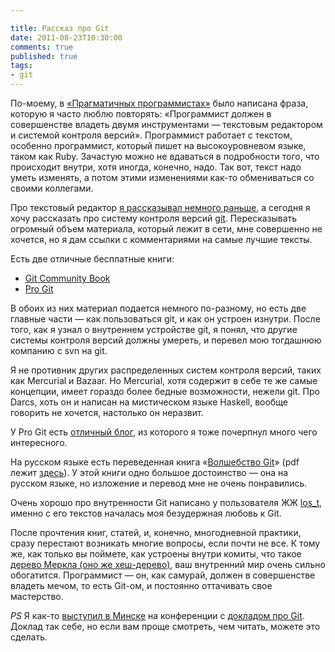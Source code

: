```yaml
---

title: Рассказ про Git
date: 2011-08-23T10:30:00
comments: true
published: true
tags:
- git
---
```


По-моему, в [«Прагматичных программистах»](http://pragprog.com/the-pragmatic-programmer) было написана фраза, которую я
часто люблю повторять:
«Программист должен в совершенстве владеть двумя инструментами — текстовым редактором и системой контроля версий».
Программист работает с текстом, особенно программист, который пишет на высокоуровневом
языке, таком как Ruby. Зачастую можно не вдаваться в подробности того, что происходит внутри, хотя иногда, конечно,
надо. Так вот, текст надо уметь изменять, а потом этими изменениями как-то обмениваться со своими коллегами.

Про текстовый редактор [я рассказывал немного раньше](/blog/2011/03/10/vim/), а сегодня я хочу рассказать про
систему контроля версий [git](http://git-scm.com/).
Пересказывать огромный объем материала, который лежит в сети, мне совершенно не хочется, но я дам ссылки с комментариями
на самые лучшие тексты.

Есть две отличные бесплатные книги:

* [Git Community Book](http://book.git-scm.com/)
* [Pro Git](http://progit.org/book/)

В обоих из них материал подается немного по-разному, но есть две главные части — как пользоваться git, и как он устроен
изнутри. После того, как я узнал о внутреннем устройстве git, я понял, что другие системы контроля версий должны
умереть, и перевел мою тогдашнюю компанию с svn на git.

Я не противник других распределенных систем контроля версий, таких как Mercurial и Bazaar. Но Mercurial, хотя
содержит в себе те же самые концепции, имеет гораздо более бедные возможности, нежели git. Про Darcs, хоть он и написан
на мистическом языке Haskell, вообще говорить не хочется, настолько он неразвит.

У Pro Git есть [отличный блог](http://progit.org/blog.html), из которого я тоже почерпнул много чего интересного.

На русском языке есть переведенная книга «[Волшебство Git](http://habrahabr.ru/blogs/Git/80909/)»
(pdf лежит [здесь](http://dl.dropbox.com/u/281916/delete/book.pdf)). У этой книги одно большое достоинство — она на
русском языке, но изложение и перевод мне не очень понравились.

Очень хорошо про внутренности Git написано у пользователя ЖЖ [los_t](http://los-t.livejournal.com/tag/git%20guts),
именно с его текстов началась моя безудержная любовь к Git.

После прочтения книг, статей, и, конечно, многодневной практики, сразу перестают возникать многие вопросы, если почти не
все. К тому же, как только вы поймете, как устроены внутри комиты, что такое
[дерево Меркла (оно же хеш-дерево)](http://en.wikipedia.org/wiki/Hash_tree), ваш внутренний мир очень сильно обогатится.
Программист — он, как самурай, должен в совершенстве владеть мечом, то есть Git-ом, и постоянно оттачивать свое
мастерство.

*PS* Я как-то [выступил в Минске](http://news.tut.by/it/203108.html) на конференции с
[докладом про Git](http://www.slideshare.net/evtuhovich/git-5604524). Доклад так себе, но если вам проще смотреть,
чем читать, можете это сделать.
